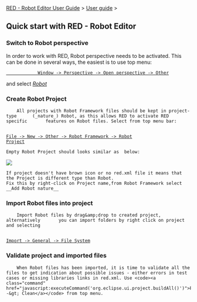<html>
<head>
<link href="PLUGINS_ROOT/org.robotframework.ide.eclipse.main.plugin.doc.user/help/style.css" rel="stylesheet" type="text/css"/>
</head>
<body>
<a href="index.html">RED - Robot Editor User Guide</a> &gt; <a href="user_guide/user_guide.html">User guide</a> &gt; 
	<h2>Quick start with RED - Robot Editor</h2>
<h3>Switch to Robot perspective</h3>
<p>
		In order to work with RED, Robot perspective needs to be activated.
		This can be done in several ways, the easiest is to use top menu:<br/>
<code><a class="command" href="javascript:executeCommand('org.eclipse.ui.perspectives.showPerspective()')">
			Window -&gt; Perspective -&gt; Open perspective -&gt; Other</a></code></p></body></html>

 and select _<a class="command" href="javascript:executeCommand('org.eclipse.ui.perspectives.showPerspective(org.eclipse.ui.perspectives.showPerspective.perspectiveId=org.eclipse.ui.perspectives.RobotPerspective)')">Robot</a>_

### Create Robot Project

		All projects with Robot Framework files should be kept in project-type		(_nature_) Robot, as this allows RED to activate RED specific		features on Robot files. Select from top menu bar:  
 <code><a class="command" href="javascript:executeCommand('org.eclipse.ui.newWizard(newWizardId=org.robotframework.ide.eclipse.wizards.newRobotProject)')">
			File -&gt; New -&gt; Other -&gt; Robot Framework -&gt; Robot Project</a></code>

    Empty Robot Project should looks similar as  below: 
![](images/simple_project_1.png)  

    If project doesn't have brown icon or no red.xml file it means that the Project is different type than Robot.
    Fix this by right-click on Project name,from Robot Framework select __Add Robot nature__

### Import Robot files into project

		Import Robot files by drag&amp;drop to created project, alternatively		you can import folders by right click on project and selecting  
 <code><a class="command" href="javascript:executeCommand('org.eclipse.ui.file.import(importWizardId=org.eclipse.ui.wizards.import.FileSystem)')">
			Import -&gt; General -&gt; File System</a></code>

### Validate project and imported files

		When Robot files has been imported, it is time to validate all the		files to get indication about possible issues - either errors in test		cases or missing libraries links in red.xml. Use <code><a class="command" href="javascript:executeCommand('org.eclipse.ui.project.buildAll()')">Project -&gt; Clean</a></code> from top menu.	